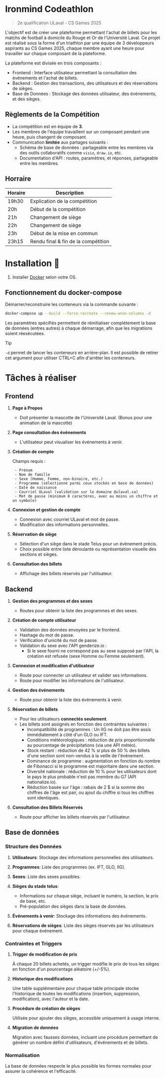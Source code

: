 # Ironmind Codeathlon
> 2e qualification ULaval - CS Games 2025

L'objectif est de créer une plateforme permettant l'achat de billets pour les matchs de football à domicile du Rouge et Or de l'Université Laval. Ce projet est réalisé sous la forme d'un triathlon par une équipe de 3 développeurs aspirants au CS Games 2025, chaque membre ayant une heure pour travailler sur chaque composant de la plateforme.

La plateforme est divisée en trois composants :
- Frontend : Interface utilisateur permettant la consultation des événements et l'achat de billets.
- Backend : Gestion des transactions, des utilisateurs et des réservations de sièges.
- Base de Données : Stockage des données utilisateur, des événements, et des sièges.

## Règlements de la Compétition
- La compétition est en équipe de **3**.
- Les membres de l'équipe travaillent sur un composant pendant une heure, puis changent de composant.
- Communication **limitée** aux partages suivants :
    - Schéma de base de données : partageable entre les membres via des outils collaboratifs comme `visio`, `draw.io`, etc.
    - Documentation d'API : routes, paramètres, et réponses, partageable entre les membres.

## Horraire
| Horaire       | Description                                |
|---------------|--------------------------------------------|
| 19h30        | Explication de la compétition               |
| 20h          | Début de la compétition                     |
| 21h          | Changement de siège                         |
| 22h          | Changement de siège                         |
| 23h          | Début de la mise en commun                  |
| 23h15        | Rendu final & fin de la compétition         |

# Installation :whale:

1. Installer [Docker](https://docs.docker.com/engine/install/) selon votre OS.

## Fonctionnement du docker-compose
Démarrer/reconstruire les conteneurs via la commande suivante :
```bash
docker-compose up --build --force-recreate --renew-anon-volumes -d
```
Les paramètres spécifiés permettent de réinitialiser complètement la base de données (entres autres) à chaque démarrage, afin que les migrations soient réexécutées. 

> [!TIP]
> `-d` permet de lancer les conteneurs en arrière-plan. Il est possible de retirer cet argument pour utiliser CTRL+C afin d'arrêter les conteneurs.

# Tâches à réaliser
## Frontend
1. **Page à Propos**

    - Doit présenter la mascotte de l'Université Laval. (Bonus pour une animation de la mascotte)

2. **Page consultation des événements**

    - L'utilisateur peut visualiser les événements à venir.


3. **Création de compte**
    
    Champs requis :

        - Prénom
        - Nom de famille
        - Sexe (Homme, Femme, non-binaire, etc.)
        - Programme (sélectionné parmi ceux stockés en base de données)
        - Date de naissance
        - Courriel ULaval (validation sur le domaine @ulaval.ca)
        - Mot de passe (minimum 8 caractères, avec au moins un chiffre et un symbole)

4. **Connexion et gestion de compte**

    - Connexion avec courriel ULaval et mot de passe.
    - Modification des informations personnelles.

5. **Réservation de siège**

    - Sélection d'un siège dans le stade Telus pour un événement précis.
    - Choix possible entre liste déroulante ou représentation visuelle des sections et sièges.

6. **Consultation des billets**

    - Affichage des billets réservés par l'utilisateur.

## Backend
1. **Gestion des programmes et des sexes**

    - Routes pour obtenir la liste des programmes et des sexes.

2. **Création de compte utilisateur**

    - Validation des données envoyées par le frontend.
    - Hashage du mot de passe.
    - Vérification d'unicité du mot de passe.
    - Validation du sexe avec l'API genderize.io :
        - Si le sexe fourni ne correspond pas au sexe supposé par l'API, la création est refusée (sexe Homme ou Femme seulement).

3. **Connexion et modification d'utilisateur**

    - Route pour connecter un utilisateur et valider ses informations.
    - Route pour modifier les informations de l'utilisateur.

4. **Gestion des événements**

    - Route pour obtenir la liste des événements à venir.

5. **Réservation de billets**

    - Pour les utilisateurs **connectés seulement**.
    - Les billets sont assignés en fonction des contraintes suivantes :
        - Incompatibilité de programmes : Un IIG ne doit pas être assis immédiatement à côté d'un GLO ou IFT.
        - Conditions météorologiques : réduction de prix proportionnelle au pourcentage de précipitations (via une API météo).
        - Stock restant : réduction de 42 % si plus de 50 % des billets d'une section sont non-vendus à la veille de l'événement.
        - Dominance de programme : augmentation en fonction du nombre de Fibonacci si le programme est majoritaire dans une section.
        - Diversité nationale : réduction de 10 % pour les utilisateurs dont le pays le plus probable n'est pas membre du G7 (API nationalize.io).
        - Réduction basée sur l'âge : rabais de 2 $ si la somme des chiffres de l'âge est pair, ou ajout du chiffre si tous les chiffres sont identiques.
6. **Consultation des Billets Réservés**

    - Route pour afficher les billets réservés par l'utilisateur.

## Base de données

### Structure des Données

1. **Utilisateurs**: Stockage des informations personnelles des utilisateurs.

2. **Programmes**: Liste des programmes (ex. IFT, GLO, IIG).

3. **Sexes**: Liste des sexes possibles.

4. **Sièges du stade telus**:

    - Informations sur chaque siège, incluant le numéro, la section, le prix de base, etc.
    - Pré-population des sièges dans la base de données.

5. **Événements à venir**: Stockage des informations des événements.

6. **Réservations de sièges**: Liste des sièges réservés par les utilisateurs pour chaque événement.

### Contraintes et Triggers

1. **Trigger de modification de prix**

    À chaque 20 billets achetés, un trigger modifie le prix de tous les sièges en fonction d'un pourcentage aléatoire (+/-5%).

2. **Historique des modifications**

    Une table supplémentaire pour chaque table principale stocke l'historique de toutes les modifications (insertion, suppression, modification), avec l'auteur et la date.

3. **Procédure de création de sièges**

    Utilisée pour ajouter des sièges, accessible uniquement à usage interne.

4. **Migration de données**

    Migration avec fausses données, incluant une procédure permettant de générer un nombre défini d'utilisateurs, d'événements et de billets.

### Normalisation

La base de données respecte le plus possible les formes normales pour assurer la cohérence et l'efficacité.
